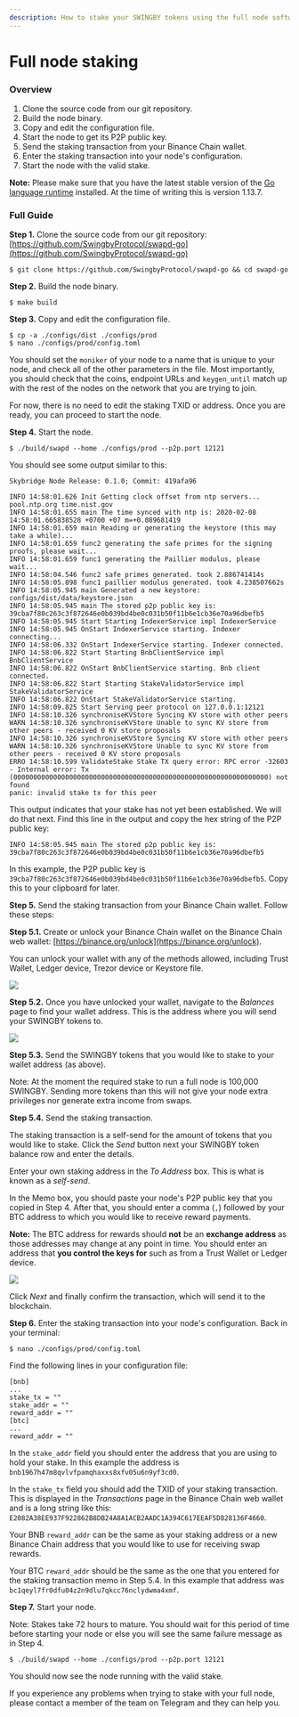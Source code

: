 ```yaml
---
description: How to stake your SWINGBY tokens using the full node software
---
```


# Full node staking

### **Overview**

1. Clone the source code from our git repository.
2. Build the node binary.
3. Copy and edit the configuration file.
4. Start the node to get its P2P public key.
5. Send the staking transaction from your Binance Chain wallet.
6. Enter the staking transaction into your node's configuration.
7. Start the node with the valid stake.

**Note:** Please make sure that you have the latest stable version of the [Go language runtime](https://golang.org/dl) installed. At the time of writing this is version 1.13.7.

### Full Guide

**Step 1.** Clone the source code from our git repository: [https://github.com/SwingbyProtocol/swapd-go](https://github.com/SwingbyProtocol/swapd-go)

```text
$ git clone https://github.com/SwingbyProtocol/swapd-go && cd swapd-go
```

**Step 2.** Build the node binary.

```text
$ make build
```

**Step 3.** Copy and edit the configuration file.

```text
$ cp -a ./configs/dist ./configs/prod
$ nano ./configs/prod/config.toml
```

You should set the `moniker` of your node to a name that is unique to your node, and check all of the other parameters in the file. Most importantly, you should check that the coins, endpoint URLs and `keygen_until` match up with the rest of the nodes on the network that you are trying to join.

For now, there is no need to edit the staking TXID or address. Once you are ready, you can proceed to start the node.

**Step 4.** Start the node.

```text
$ ./build/swapd --home ./configs/prod --p2p.port 12121
```

You should see some output similar to this:

```text
Skybridge Node Release: 0.1.0; Commit: 419afa96

INFO 14:58:01.626 Init Getting clock offset from ntp servers... pool.ntp.org time.nist.gov
INFO 14:58:01.655 main The time synced with ntp is: 2020-02-08 14:58:01.665838528 +0700 +07 m=+0.089681419
INFO 14:58:01.659 main Reading or generating the keystore (this may take a while)...
INFO 14:58:01.659 func2 generating the safe primes for the signing proofs, please wait...
INFO 14:58:01.659 func1 generating the Paillier modulus, please wait...
INFO 14:58:04.546 func2 safe primes generated. took 2.886741414s
INFO 14:58:05.898 func1 paillier modulus generated. took 4.238507662s
INFO 14:58:05.945 main Generated a new keystore: configs/dist/data/keystore.json
INFO 14:58:05.945 main The stored p2p public key is: 39cba7f80c263c3f872646e0b039bd4be0c031b50f11b6e1cb36e70a96dbefb5
INFO 14:58:05.945 Start Starting IndexerService impl IndexerService
INFO 14:58:05.945 OnStart IndexerService starting. Indexer connecting...
INFO 14:58:06.332 OnStart IndexerService starting. Indexer connected.
INFO 14:58:06.822 Start Starting BnbClientService impl BnbClientService
INFO 14:58:06.822 OnStart BnbClientService starting. Bnb client connected.
INFO 14:58:06.822 Start Starting StakeValidatorService impl StakeValidatorService
INFO 14:58:06.822 OnStart StakeValidatorService starting.
INFO 14:58:09.825 Start Serving peer protocol on 127.0.0.1:12121
INFO 14:58:10.326 synchroniseKVStore Syncing KV store with other peers
WARN 14:58:10.326 synchroniseKVStore Unable to sync KV store from other peers - received 0 KV store proposals
INFO 14:58:10.326 synchroniseKVStore Syncing KV store with other peers
WARN 14:58:10.326 synchroniseKVStore Unable to sync KV store from other peers - received 0 KV store proposals
ERRO 14:58:10.599 ValidateStake Stake TX query error: RPC error -32603 - Internal error: Tx (0000000000000000000000000000000000000000000000000000000000000000) not found
panic: invalid stake tx for this peer
```

This output indicates that your stake has not yet been established. We will do that next. Find this line in the output and copy the hex string of the P2P public key:

```text
INFO 14:58:05.945 main The stored p2p public key is: 39cba7f80c263c3f872646e0b039bd4be0c031b50f11b6e1cb36e70a96dbefb5
```

In this example, the P2P public key is `39cba7f80c263c3f872646e0b039bd4be0c031b50f11b6e1cb36e70a96dbefb5`. Copy this to your clipboard for later.

**Step 5.** Send the staking transaction from your Binance Chain wallet. Follow these steps:

**Step 5.1.** Create or unlock your Binance Chain wallet on the Binance Chain web wallet: [https://binance.org/unlock](https://binance.org/unlock).

You can unlock your wallet with any of the methods allowed, including Trust Wallet, Ledger device, Trezor device or Keystore file.

![](../../.gitbook/assets/screenshot-2020-02-08-at-15.02.22.png)

**Step 5.2.** Once you have unlocked your wallet, navigate to the _Balances_ page to find your wallet address. This is the address where you will send your SWINGBY tokens to.

![](../../.gitbook/assets/screenshot-2020-02-08-at-15.04.24.png)

**Step 5.3.** Send the SWINGBY tokens that you would like to stake to your wallet address \(as above\).

Note: At the moment the required stake to run a full node is 100,000 SWINGBY. Sending more tokens than this will not give your node extra privileges nor generate extra income from swaps.

**Step 5.4.** Send the staking transaction.

The staking transaction is a self-send for the amount of tokens that you would like to stake. Click the _Send_ button next your SWINGBY token balance row and enter the details.

Enter your own staking address in the _To Address_ box. This is what is known as a _self-send_.

In the Memo box, you should paste your node's P2P public key that you copied in Step 4. After that, you should enter a comma \(`,`\) followed by your BTC address to which you would like to receive reward payments.

**Note:** The BTC address for rewards should **not** be an **exchange address** as those addresses may change at any point in time. You should enter an address that **you control the keys for** such as from a Trust Wallet or Ledger device.

![](../../.gitbook/assets/screenshot-2020-02-08-at-15.11.48.png)

Click _Next_ and finally confirm the transaction, which will send it to the blockchain.

**Step 6.** Enter the staking transaction into your node's configuration. Back in your terminal:

```text
$ nano ./configs/prod/config.toml
```

Find the following lines in your configuration file:

```text
[bnb]
...
stake_tx = ""
stake_addr = ""
reward_addr = ""
[btc]
...
reward_addr = ""
```

In the `stake_addr` field you should enter the address that you are using to hold your stake. In this example the address is `bnb1967h47m8qvlvfpamqhaxxs8xfv05u6n9yf3cd0`.

In the `stake_tx` field you should add the TXID of your staking transaction. This is displayed in the _Transactions_ page in the Binance Chain web wallet and is a long string like this: `E2082A38EE937F922862B8DB24A8A1ACB2AADC1A394C617EEAF5D828136F4660`.

Your BNB `reward_addr` can be the same as your staking address or a new Binance Chain address that you would like to use for receiving swap rewards.

Your BTC `reward_addr` should be the same as the one that you entered for the staking transaction memo in Step 5.4. In this example that address was `bc1qeyl7fr0dfu04z2n9dlu7qkcc76nclydwma4xmf`.

**Step 7.** Start your node.

Note: Stakes take 72 hours to mature. You should wait for this period of time before starting your node or else you will see the same failure message as in Step 4.

```text
$ ./build/swapd --home ./configs/prod --p2p.port 12121
```

You should now see the node running with the valid stake.

If you experience any problems when trying to stake with your full node, please contact a member of the team on Telegram and they can help you.

